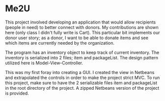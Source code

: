 # Me2U
This project involved developing an application that would allow recipients (people in need) to better connect with donors.
My contributions are shown here (only class I didn't fully write is Cart). This particular bit implements our donor user story;
as a donor, I want to be able to donate items and see which items are currently needed by the organization. 

The program has an inventory object to keep track of current inventory. The inventory is serialized into 2 files; item and packageList. The design pattern utilized here is Model-View-Controller. 

This was my first foray into creating a GUI. I created the view in Netbeans and extrapolated the controls in order to make the project strict MVC. To run this project, make sure to have the 2 serializable files item and packageList in the root directory of the project. A zipped Netbeans version of the project is provided.

